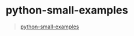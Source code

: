 # python-small-examples

> [python-small-examples]( https://github.com/jackzhenguo/python-small-examples)
